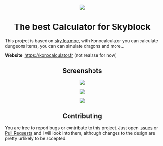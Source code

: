 
<p align="center"><img src="https://imgur.com/3GS3gVs.png"></p>
<h1 align="center">The best Calculator for Skyblock</h1>

This project is based on <a href="https://github.com/LeaPhant/skyblock-stats">sky.lea.moe</a>, with Konocalculator you can calculate dungeons items, you can can simulate dragons and more...

**Website**: https://konocalculator.fr  (not realase for now)

<h2 align="center">Screenshots</h1>

<p align="center"><img src="https://imgur.com/Zrybgta.png"></p>
<p align="center"><img src="https://imgur.com/V0t8fDn.png"></p>
<p align="center"><img src="https://imgur.com/JHIGyDV.png"></p>


<h2 align="center">Contributing</h1>

You are free to report bugs or contribute to this project. Just open <a href="../../issues">Issues</a> or <a href="../../pulls">Pull Requests</a> and I will look into them, although changes to the design are pretty unlikely to be accepted.

